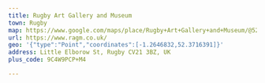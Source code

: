 ```yaml
---
title: Rugby Art Gallery and Museum
town: Rugby
map: https://www.google.com/maps/place/Rugby+Art+Gallery+and+Museum/@52.3716391,-1.2668719,17z/data=!3m1!4b1!4m5!3m4!1s0x4877411b4da31cff:0x54b6f38c47f0ce1!8m2!3d52.3716391!4d-1.2646832
url: https://www.ragm.co.uk/
geo: '{"type":"Point","coordinates":[-1.2646832,52.3716391]}'
address: Little Elborow St, Rugby CV21 3BZ, UK
plus_code: 9C4W9PCP+M4

---
```


